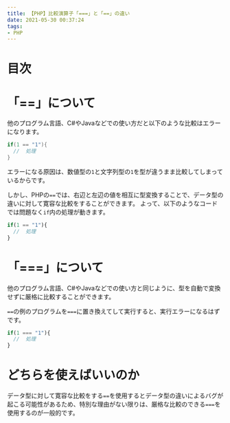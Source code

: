 ```yaml
---
title: 【PHP】比較演算子「===」と「==」の違い
date: 2021-05-30 00:37:24
tags:
- PHP
---
```

# 目次
<!-- toc -->
<!-- more -->

# 「==」について
他のプログラム言語、C#やJavaなどでの使い方だと以下のような比較はエラーになります。

```c#
if(1 == "1"){
  //  処理
}
```

エラーになる原因は、数値型の`1`と文字列型の`1`を型が違うまま比較してしまっているからです。

しかし、PHPの`==`では、右辺と左辺の値を相互に型変換することで、データ型の違いに対して寛容な比較をすることができます。
よって、以下のようなコードでは問題なく`if`内の処理が動きます。

```php
if(1 == "1"){
  //  処理
}
```

# 「===」について
他のプログラム言語、C#やJavaなどでの使い方と同じように、型を自動で変換せずに厳格に比較することができます。

`==`の例のプログラムを`===`に置き換えてして実行すると、実行エラーになるはずです。

```php
if(1 === "1"){
  //  処理
}
```

# どちらを使えばいいのか
データ型に対して寛容な比較をする`==`を使用するとデータ型の違いによるバグが起こる可能性があるため、特別な理由がない限りは、厳格な比較のできる`===`を使用するのが一般的です。
